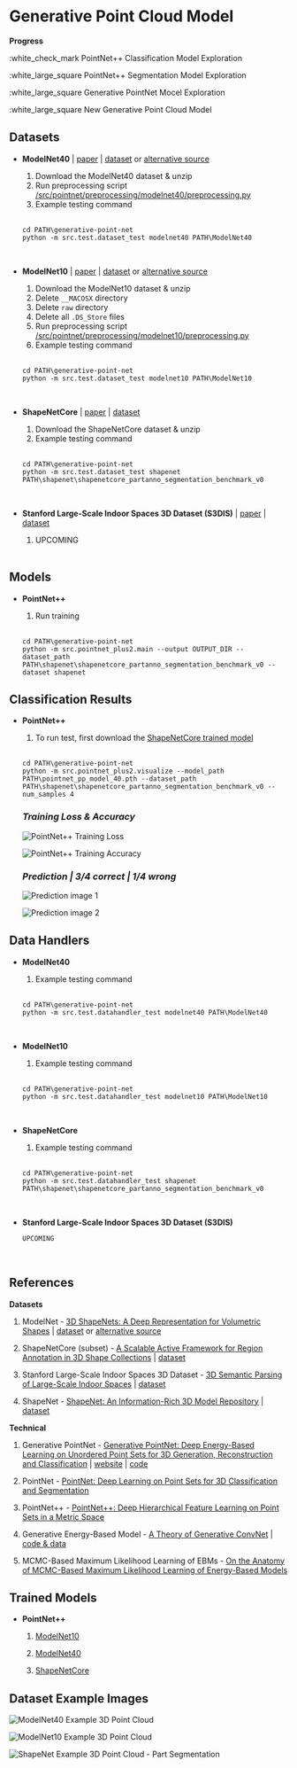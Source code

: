 # **Generative Point Cloud Model**

**Progress**

:white_check_mark PointNet++ Classification Model Exploration

:white_large_square PointNet++ Segmentation Model Exploration

:white_large_square Generative PointNet Mocel Exploration

:white_large_square New Generative Point Cloud Model

## **Datasets**

- **ModelNet40** | [paper](https://arxiv.org/abs/1406.5670) | [dataset](https://3dshapenets.cs.princeton.edu) or [alternative source](https://modelnet.cs.princeton.edu)

    1. Download the ModelNet40 dataset & unzip
    1. Run preprocessing script [/src/pointnet/preprocessing/modelnet40/preprocessing.py](/src/pointnet/preprocessing/modelnet40/preprocess.py)
    1. Example testing command
    </br>

    ```
    cd PATH\generative-point-net
    python -m src.test.dataset_test modelnet40 PATH\ModelNet40 
    ```
    </br>

- **ModelNet10** | [paper](https://arxiv.org/abs/1406.5670) | [dataset](https://3dshapenets.cs.princeton.edu) or [alternative source](https://modelnet.cs.princeton.edu)

    1. Download the ModelNet10 dataset & unzip
    1. Delete `__MACOSX` directory
    1. Delete `raw` directory
    1. Delete all `.DS_Store` files
    1. Run preprocessing script [/src/pointnet/preprocessing/modelnet10/preprocessing.py](/src/pointnet/preprocessing/modelnet10/preprocess.py)
    1. Example testing command
    </br>

    ```
    cd PATH\generative-point-net
    python -m src.test.dataset_test modelnet10 PATH\ModelNet10 
    ```
    </br>

- **ShapeNetCore** | [paper](https://arxiv.org/abs/1512.03012) | [dataset](https://www.kaggle.com/datasets/guxue17/shapenet1?select=shapenet)

    1. Download the ShapeNetCore dataset & unzip
    1. Example testing command
    </br>

    ```
    cd PATH\generative-point-net
    python -m src.test.dataset_test shapenet PATH\shapenet\shapenetcore_partanno_segmentation_benchmark_v0 
    ```
    </br>

- **Stanford Large-Scale Indoor Spaces 3D Dataset (S3DIS)** | [paper](https://ieeexplore.ieee.org/document/7780539) | [dataset](https://docs.google.com/forms/d/e/1FAIpQLScDimvNMCGhy_rmBA2gHfDu3naktRm6A8BPwAWWDv-Uhm6Shw/viewform)

    1. UPCOMING
    </br>

## **Models**

- **PointNet++**

    1. Run training
    </br>

    ```
    cd PATH\generative-point-net
    python -m src.pointnet_plus2.main --output OUTPUT_DIR --dataset_path PATH\shapenet\shapenetcore_partanno_segmentation_benchmark_v0 --dataset shapenet
    ```

## **Classification Results**

- **PointNet++**

    1. To run test, first download the [ShapeNetCore trained model](https://drive.google.com/file/d/10bx_57_JCfq6G9Ql1hnd_GpZtPzXhdOm/view?usp=sharing)
    </br>
    
    ```
    cd PATH\generative-point-net
    python -m src.pointnet_plus2.visualize --model_path PATH\pointnet_pp_model_40.pth --dataset_path PATH\shapenet\shapenetcore_partanno_segmentation_benchmark_v0 --num_samples 4
    ```

    ### *Training Loss & Accuracy*

    ![PointNet++ Training Loss](/src/pointnet_plus2/output/shapenetcore/Train_Loss.webp)

    ![PointNet++ Training Accuracy](/src/pointnet_plus2/output/shapenetcore/Train_Acc.webp)

    ### *Prediction | 3/4 correct | 1/4 wrong*

    ![Prediction image 1](/archive/images/pointnetpp/prediction_1.png)

    ![Prediction image 2](/archive/images/pointnetpp/prediction_2.png)


## **Data Handlers**

- **ModelNet40**
    1. Example testing command
    </br>

    ```
    cd PATH\generative-point-net
    python -m src.test.datahandler_test modelnet40 PATH\ModelNet40
    ```
    </br>

- **ModelNet10**
    1. Example testing command
    </br>
    
    ```
    cd PATH\generative-point-net
    python -m src.test.datahandler_test modelnet10 PATH\ModelNet10
    ```
    </br>

- **ShapeNetCore**
    1. Example testing command
    </br>
    
    ```
    cd PATH\generative-point-net
    python -m src.test.datahandler_test shapenet PATH\shapenet\shapenetcore_partanno_segmentation_benchmark_v0
    ```
    </br>

- **Stanford Large-Scale Indoor Spaces 3D Dataset (S3DIS)**
    </br>

    ```
    UPCOMING
    ```
    </br>

## **References**

**Datasets**

1. ModelNet - [3D ShapeNets: A Deep Representation for Volumetric Shapes](https://arxiv.org/abs/1406.5670) | [dataset](https://3dshapenets.cs.princeton.edu) or [alternative source](https://modelnet.cs.princeton.edu)

1. ShapeNetCore (subset) - [A Scalable Active Framework for Region Annotation in 3D Shape Collections](https://dl.acm.org/doi/10.1145/2980179.2980238) | [dataset](https://www.kaggle.com/datasets/guxue17/shapenet1?select=shapenet)

1. Stanford Large-Scale Indoor Spaces 3D Dataset - [3D Semantic Parsing of Large-Scale Indoor Spaces](https://ieeexplore.ieee.org/document/7780539) | [dataset](https://docs.google.com/forms/d/e/1FAIpQLScDimvNMCGhy_rmBA2gHfDu3naktRm6A8BPwAWWDv-Uhm6Shw/viewform)

1. ShapeNet - [ShapeNet: An Information-Rich 3D Model Repository](https://arxiv.org/abs/1512.03012) | [dataset](https://shapenet.org/)

**Technical**

1. Generative PointNet - [Generative PointNet: Deep Energy-Based Learning on Unordered Point Sets for 3D Generation, Reconstruction and Classification](https://arxiv.org/abs/2004.01301) | [website](http://www.stat.ucla.edu/~jxie/GPointNet/) | [code](https://github.com/fei960922/GPointNet)

1. PointNet - [PointNet: Deep Learning on Point Sets for 3D Classification and Segmentation](https://arxiv.org/abs/1612.00593)

1. PointNet++ - [PointNet++: Deep Hierarchical Feature Learning on Point Sets in a Metric Space](https://arxiv.org/abs/1706.02413)

1. Generative Energy-Based Model - [A Theory of Generative ConvNet](https://arxiv.org/abs/1602.03264) | [code & data](http://www.stat.ucla.edu/~ywu/GenerativeConvNet/main.html)

1. MCMC-Based Maximum Likelihood Learning of EBMs - [On the Anatomy of MCMC-Based Maximum Likelihood Learning of Energy-Based Models](https://arxiv.org/abs/1903.12370) 

## **Trained Models**

- **PointNet++**

    1. [ModelNet10](https://drive.google.com/file/d/16z72KgrnAcAB9U4zjA95E147uZFb2zjD/view?usp=sharing)

    1. [ModelNet40](https://drive.google.com/file/d/1NwUDitpEFFnwJoQ9RAqlfNKFcxOcC5s8/view?usp=sharing)

    1. [ShapeNetCore](https://drive.google.com/file/d/10bx_57_JCfq6G9Ql1hnd_GpZtPzXhdOm/view?usp=sharing)

## **Dataset Example Images**

![ModelNet40 Example 3D Point Cloud](/archive/images/modelnet40_3d_pointcloud_image.png)

![ModelNet10 Example 3D Point Cloud](/archive/images/modelnet10_3d_pointcloud_image.png)

![ShapeNet Example 3D Point Cloud - Part Segmentation](/archive/images/shapenet_3d_pointcloud_part_segmentation_image.png)
